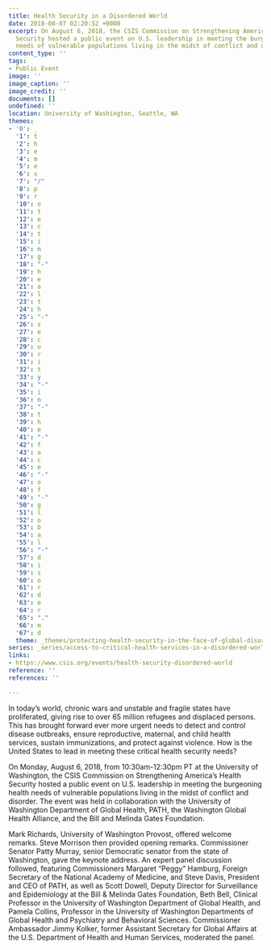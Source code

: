 ```yaml
---
title: Health Security in a Disordered World
date: 2018-08-07 02:20:52 +0000
excerpt: On August 6, 2018, the CSIS Commission on Strengthening America’s Health
  Security hosted a public event on U.S. leadership in meeting the burgeoning health
  needs of vulnerable populations living in the midst of conflict and disorder.
content_type: ''
tags:
- Public Event
image: ''
image_caption: ''
image_credit: ''
documents: []
undefined: ''
location: University of Washington, Seattle, WA
themes:
- '0': _
  '1': t
  '2': h
  '3': e
  '4': m
  '5': e
  '6': s
  '7': "/"
  '8': p
  '9': r
  '10': o
  '11': t
  '12': e
  '13': c
  '14': t
  '15': i
  '16': n
  '17': g
  '18': "-"
  '19': h
  '20': e
  '21': a
  '22': l
  '23': t
  '24': h
  '25': "-"
  '26': s
  '27': e
  '28': c
  '29': u
  '30': r
  '31': i
  '32': t
  '33': y
  '34': "-"
  '35': i
  '36': n
  '37': "-"
  '38': t
  '39': h
  '40': e
  '41': "-"
  '42': f
  '43': a
  '44': c
  '45': e
  '46': "-"
  '47': o
  '48': f
  '49': "-"
  '50': g
  '51': l
  '52': o
  '53': b
  '54': a
  '55': l
  '56': "-"
  '57': d
  '58': i
  '59': s
  '60': o
  '61': r
  '62': d
  '63': e
  '64': r
  '65': "."
  '66': m
  '67': d
  theme: _themes/protecting-health-security-in-the-face-of-global-disorder.md
series: _series/access-to-critical-health-services-in-a-disordered-world.md
links:
- https://www.csis.org/events/health-security-disordered-world
reference: ''
references: ''

---
```

In today’s world, chronic wars and unstable and fragile states have proliferated, giving rise to over 65 million refugees and displaced persons. This has brought forward ever more urgent needs to detect and control disease outbreaks, ensure reproductive, maternal, and child health services, sustain immunizations, and protect against violence. How is the United States to lead in meeting these critical health security needs?

On Monday, August 6, 2018, from 10:30am-12:30pm PT at the University of Washington, the CSIS Commission on Strengthening America’s Health Security hosted a public event on U.S. leadership in meeting the burgeoning health needs of vulnerable populations living in the midst of conflict and disorder. The event was held in collaboration with the University of Washington Department of Global Health, PATH, the Washington Global Health Alliance, and the Bill and Melinda Gates Foundation.

Mark Richards, University of Washington Provost, offered welcome remarks. Steve Morrison then provided opening remarks. Commissioner Senator Patty Murray, senior Democratic senator from the state of Washington, gave the keynote address.  An expert panel discussion followed, featuring Commissioners Margaret “Peggy” Hamburg, Foreign Secretary of the National Academy of Medicine, and Steve Davis, President and CEO of PATH, as well as Scott Dowell, Deputy Director for Surveillance and Epidemiology at the Bill & Melinda Gates Foundation, Beth Bell, Clinical Professor in the University of Washington Department of Global Health, and Pamela Collins, Professor in the University of Washington Departments of Global Health and Psychiatry and Behavioral Sciences. Commissioner Ambassador Jimmy Kolker, former Assistant Secretary for Global Affairs at the U.S. Department of Health and Human Services, moderated the panel.